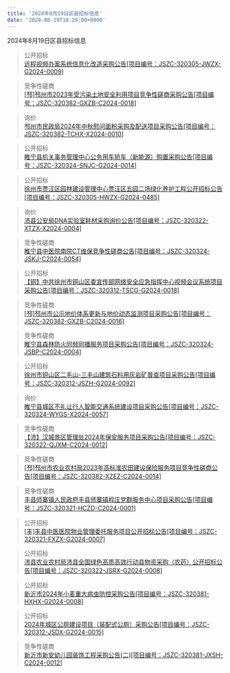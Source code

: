 ```yaml
---
title: '2024年8月19日区县招标信息'
date: '2024-08-19T18:20:00+0800'
---
```

2024年8月19日区县招标信息
<!--more-->
>公开招标<br>
>[远程视频办案系统信息化改造采购公告[项目编号：JSZC-320305-JWZX-G2024-0009]](http://czj.xz.gov.cn/Home/HomeDetails?type=0&articleid=d92e1b13-33ca-4041-9d61-0a253204453c)

>竞争性磋商<br>
>[[邳]邳州市2023年受污染土地安全利用项目竞争性磋商采购公告[项目编号：JSZC-320382-GXZB-C2024-0018]](http://czj.xz.gov.cn/Home/HomeDetails?type=0&articleid=27f9e102-468c-4530-b764-0954afdad77c)

>询价<br>
>[邳州市民政局2024年中秋慰问面粉采购及配送项目采购公告[项目编号：JSZC-320382-TCHX-X2024-0010]](http://czj.xz.gov.cn/Home/HomeDetails?type=0&articleid=f8c3f0cf-419b-46cc-afbf-3597e98e4111)

>公开招标<br>
>[睢宁县机关事务管理中心公务用车轿车（新能源）购置采购公告[项目编号：JSZC-320324-SNJC-G2024-0014]](http://czj.xz.gov.cn/Home/HomeDetails?type=0&articleid=5dbcb284-ddd3-460f-9a01-63d1906fed2d)

>公开招标<br>
>[徐州市贾汪区园林建设管理中心贾汪区五园二场绿化养护工程公开招标公告[项目编号：JSZC-320305-HWZX-G2024-0485]](http://czj.xz.gov.cn/Home/HomeDetails?type=0&articleid=5bb2cba2-0ba0-4c98-b4f9-334dc11b8978)

>询价<br>
>[沛县公安局DNA实验室耗材采购询价公告[项目编号：JSZC-320322-XTZX-X2024-0004]](http://czj.xz.gov.cn/Home/HomeDetails?type=0&articleid=cd46dd55-2098-4a9d-90d6-ea493d8b2701)

>竞争性磋商<br>
>[睢宁县中医院南院CT维保竞争性磋商公告[项目编号：JSZC-320324-JSKJ-C2024-0054]](http://czj.xz.gov.cn/Home/HomeDetails?type=0&articleid=ba2fb9c4-d6b3-403b-8174-e939ac8abad3)

>公开招标<br>
>[【铜】中共徐州市铜山区委宣传部网络安全应急指挥中心视频会议系统项目采购公告[项目编号：JSZC-320312-TSCG-G2024-0018]](http://czj.xz.gov.cn/Home/HomeDetails?type=0&articleid=3bb08bcb-03c4-4467-a465-feefa1f87be2)

>竞争性磋商<br>
>[[邳]邳州市公示地价体系更新与地价动态监测项目采购公告[项目编号：JSZC-320382-GXZB-C2024-0016]](http://czj.xz.gov.cn/Home/HomeDetails?type=0&articleid=3598b788-1a9e-4509-975e-8693f843100e)

>竞争性磋商<br>
>[睢宁县森林防火同频同播服务项目采购公告[项目编号：JSZC-320324-JSBP-C2024-0004]](http://czj.xz.gov.cn/Home/HomeDetails?type=0&articleid=52042cf2-5cd9-41f9-9c1c-e590aa993cbd)

>公开招标<br>
>[徐州市铜山区二毛山-三毛山建筑石料用灰岩矿普查项目采购公告[项目编号：JSZC-320312-JSZH-G2024-0092]](http://czj.xz.gov.cn/Home/HomeDetails?type=0&articleid=bc2101d4-536e-4058-a24e-b747663a5964)

>询价<br>
>[睢宁县城区不礼让行人智能交通系统建设项目采购公告[项目编号：JSZC-320324-WYGS-X2024-0057]](http://czj.xz.gov.cn/Home/HomeDetails?type=0&articleid=e4fbfb4a-95cb-415b-ba52-1cf3678e4b42)

>竞争性磋商<br>
>[【沛】汉城景区管理处2024年保安服务项目采购公告[项目编号：JSZC-320322-QJXM-C2024-0012]](http://czj.xz.gov.cn/Home/HomeDetails?type=0&articleid=85100e46-acec-4717-ad44-0083d2ec0cd8)

>竞争性磋商<br>
>[[邳]邳州市农业农村局2023年高标准农田建设保险服务项目竞争性磋商公告[项目编号：JSZC-320382-XZEZ-C2024-0014]](http://czj.xz.gov.cn/Home/HomeDetails?type=0&articleid=ced3d9b0-47ce-4c3e-9b28-cd11e7ea3ddb)

>竞争性磋商<br>
>[丰县师寨镇人民政府丰县师寨镇程庄党群服务中心项目采购公告[项目编号：JSZC-320321-HCZD-C2024-0001]](http://czj.xz.gov.cn/Home/HomeDetails?type=0&articleid=379850ea-f921-4abe-97ed-a3b45b2ce47d)

>公开招标<br>
>[[丰]丰县中医医院物业管理委托服务项目公开招标公告[项目编号：JSZC-320321-FXZX-G2024-0007]](http://czj.xz.gov.cn/Home/HomeDetails?type=0&articleid=0a40873d-ab82-4666-9e92-7449cf004438)

>公开招标<br>
>[沛县农业农村局沛县全国绿色高质高效行动县物资采购（农药）公开招标公告[项目编号：JSZC-320322-JSRX-G2024-0008]](http://czj.xz.gov.cn/Home/HomeDetails?type=0&articleid=7ba88318-917e-410f-9f29-7a01dd871e50)

>公开招标<br>
>[新沂市2024年小麦重大病虫防控采购公告[项目编号：JSZC-320381-HXHX-G2024-0008]](http://czj.xz.gov.cn/Home/HomeDetails?type=0&articleid=9339f54a-2aee-4d39-8132-cf2da5ee5292)

>公开招标<br>
>[2024年城区公厕建设项目（装配式公厕）采购公告[项目编号：JSZC-320312-JSDX-G2024-0015]](http://czj.xz.gov.cn/Home/HomeDetails?type=0&articleid=761f53b9-ee5e-4244-aee1-529d894eb703)

>竞争性磋商<br>
>[新沂市新安幼儿园装饰工程采购公告(二)[项目编号：JSZC-320381-JXSH-C2024-0012]](http://czj.xz.gov.cn/Home/HomeDetails?type=0&articleid=e3d65937-c207-494c-944d-2c3a6111fcb8)

